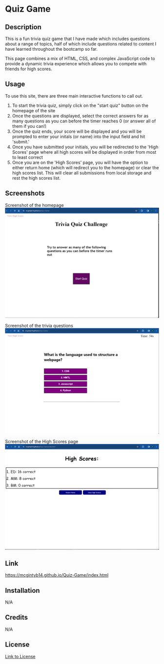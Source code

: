 # Quiz Game

## Description
This is a fun trivia quiz game that I have made which includes questions about a range of topics, half of which include questions related to content I have learned throughout the bootcamp so far.

This page combines a mix of HTML, CSS, and complex JavaScript code to provide a dynamic trivia experience which allows you to compete with friends for high scores.

## Usage
To use this site, there are three main interactive functions to call out.

1. To start the trivia quiz, simply click on the "start quiz" button on the homepage of the site
2. Once the questions are displayed, select the correct answers for as many questions as you can before the timer reaches 0 (or answer all of them if you can!)
3. Once the quiz ends, your score will be displayed and you will be prompted to enter your initals (or name) into the input field and hit 'submit.'
4. Once you have submitted your initials, you will be redirected to the 'High Scores' page where all high scores will be displayed in order from most to least correct
5. Once you are on the 'High Scores' page, you will have the option to either return home (which will redirect you to the homepage) or clear the high scores list. This will clear all submissions from local storage and rest the high scores list.

## Screenshots
Screenshot of the homepage
![Alt text](Assets\Images\homepage.png)

Screenshot of the trivia questions
![Alt text](Assets\Images\quiz.png)

Screenshot of the High Scores page
![Alt text](Assets\Images\highscores.png)

## Link
https://mcgintyb14.github.io/Quiz-Game/index.html

## Installation
N/A

## Credits
N/A

## License
[Link to License](LICENSE)
